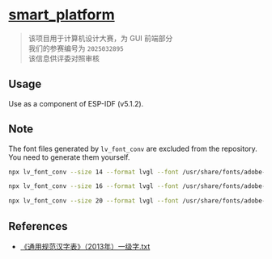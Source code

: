 # [smart_platform](https://github.com/PFiS1737/smart_platform)

> 该项目用于计算机设计大赛，为 GUI 前端部分  
> 我们的参赛编号为 `2025032895`  
> 该信息供评委对照审核

## Usage

Use as a component of ESP-IDF (v5.1.2).

## Note

The font files generated by `lv_font_conv` are excluded from the repository. You need to generate them yourself.

```sh
npx lv_font_conv --size 14 --format lvgl --font /usr/share/fonts/adobe-source-han-sans/SourceHanSansCN-Regular.otf --bpp 3 -o ./src/fonts/lv_font_han_sans_14_3500.c --symbols "$(tr -d "\n" < ./share/charlist.txt)" --lv-include "lv_font_han_sans_14_3500.h" --lv-fallback lv_font_montserrat_14

npx lv_font_conv --size 16 --format lvgl --font /usr/share/fonts/adobe-source-han-sans/SourceHanSansCN-Regular.otf --bpp 3 -o ./src/fonts/lv_font_han_sans_16_3500.c --symbols "$(tr -d "\n" < ./share/charlist.txt)" --lv-include "lv_font_han_sans_16_3500.h" --lv-fallback lv_font_montserrat_16

npx lv_font_conv --size 20 --format lvgl --font /usr/share/fonts/adobe-source-han-sans/SourceHanSansCN-Regular.otf --bpp 3 -o ./src/fonts/lv_font_han_sans_20_3500.c --symbols "$(tr -d "\n" < ./share/charlist.txt)" --lv-include "lv_font_han_sans_20_3500.h" --lv-fallback lv_font_montserrat_20
```

## References

- [《通用规范汉字表》（2013年）一级字.txt](https://github.com/zispace/hanzi-chars/blob/main/data-charlist/%E3%80%8A%E9%80%9A%E7%94%A8%E8%A7%84%E8%8C%83%E6%B1%89%E5%AD%97%E8%A1%A8%E3%80%8B%EF%BC%882013%E5%B9%B4%EF%BC%89%E4%B8%80%E7%BA%A7%E5%AD%97.txt)
